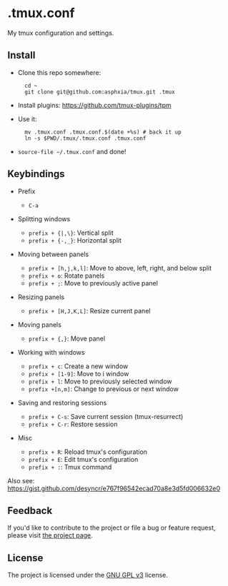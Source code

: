.tmux.conf
==========

My tmux configuration and settings.

Install
-------

* Clone this repo somewhere:

        cd ~
        git clone git@github.com:asphxia/tmux.git .tmux

* Install plugins: https://github.com/tmux-plugins/tpm

* Use it:

        mv .tmux.conf .tmux.conf.$(date +%s) # back it up
        ln -s $PWD/.tmux/.tmux.conf .tmux.conf

* ``source-file ~/.tmux.conf`` and done!

Keybindings
----------

* Prefix

    * `C-a`

* Splitting windows

    * `prefix + {|,\}`: Vertical split
    * `prefix + {-,_}`: Horizontal split

* Moving between panels

    * `prefix + [h,j,k,l]`: Move to above, left, right, and below split
    * `prefix + o`: Rotate panels
    * `prefix + ;`: Move to previously active panel

* Resizing panels

    * `prefix + [H,J,K,L]`: Resize current panel

* Moving panels

    * `prefix + {,}`: Move panel

* Working with windows

    * `prefix + c`: Create a new window
    * `prefix + [1-9]`: Move to i window
    * `prefix + l`: Move to previously selected window
    * `prefix +[n,m]`: Change to previous or next window

* Saving and restoring sessions

    * `prefix + C-s`: Save current session (tmux-resurrect)
    * `prefix + C-r`: Restore session

* Misc

    * `prefix + R`: Reload tmux's configuration
    * `prefix + E`: Edit tmux's configuration
    * `prefix + :`: Tmux command


Also see: https://gist.github.com/desyncr/e767f96542ecad70a8e3d5fd006632e0

## Feedback

If you'd like to contribute to the project or file a bug or feature request, please visit [the project page][1].

## License

The project is licensed under the [GNU GPL v3][2] license.

  [1]: https://github.com/desyncr/tmux/
  [2]: http://www.gnu.org/licenses/gpl.html

